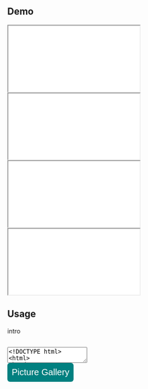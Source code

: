 
<h2>Demo</h2>
<iframe src="about/index-default.html" title="Default example"></iframe>
<iframe src="about/index-fancybox.html" title="Fancybox integration example"></iframe>
<iframe src="about/index-colorbox.html" title="Colorbox integration example"></iframe>
<iframe src="about/index-simple.html" title="Simple example"></iframe>
<h2>Usage</h2>
<p>intro</p>
<pre id="pre-example-01"></pre>
<textarea id="example-01"><!DOCTYPE html>
<html>
<head>
    <script src="http://code.jquery.com/jquery-1.9.1.min.js"></script>
    <script src="jquery.youtubevideogallery.js"></script>
    <link rel="stylesheet" href="youtube-video-gallery.css" type="text/css" rel="stylesheet">
    <link rel="stylesheet" href="test/test.css" type="text/css" rel="stylesheet">
    <!--[if IE lt 9]>
    <link href="youtube-video-gallery-legacy-ie.css" type="text/css" rel="stylesheet"/>
    <![endif]-->
    <title></title>
</head>
<body>
    <h1>Default display</h1>

    <ul class="youtube-video-gallery">
        <li><a href="https://www.youtube.com/watch?v=kJzs-8Fz3pI&ab_channel=KrishnaOjha">Call me gordie</a></li>
        <li><a href="https://www.youtube.com/watch?v=kJzs-8Fz3pI&ab_channel=KrishnaOjha">Bad scooting</a></li>
        <li><a href="https://www.youtube.com/watch?v=kJzs-8Fz3pI&ab_channel=KrishnaOjha">Good scooting</a></li>
        <li><a href="https://www.youtube.com/watch?v=kJzs-8Fz3pI&ab_channel=KrishnaOjha">Knitting</a></li>
        <li><a href="https://www.youtube.com/watch?v=kJzs-8Fz3pI&ab_channel=KrishnaOjha">Sunrise yoga</a></li>
        <li><a href="https://www.youtube.com/watch?v=kJzs-8Fz3pI&ab_channel=KrishnaOjha">YUI Roundtable</a></li>
        <li><a href="https://www.youtube.com/watch?v=kJzs-8Fz3pI&ab_channel=KrishnaOjha">Sporting moments</a></li>
        <li><a href="https://www.youtube.com/watch?v=kJzs-8Fz3pI&ab_channel=KrishnaOjha">Big red balloon</a></li>
        <li><a href="https://www.youtube.com/watch?v=kJzs-8Fz3pI&ab_channel=KrishnaOjha">Tango!</a></li>
    </ul>

    <script>
        $(document).ready(function(){
            $("ul.youtube-video-gallery").youtubeVideoGallery(  );
        });
    </script>
</body>
</html></textarea>




<script>
    $(document).ready(function(){
        $('textarea').each(function(i, el){
            $('#pre-'+ $(el).attr('id')).html(
               $(el).val().replace(/</g,'&lt;')
            )
        })
        $('body').addClass('loaded');
    })
</script>
</body>
</html>


<style type="text/css">
#submit {
 background-color: #008080;
 padding: .5em;
 -moz-border-radius: 5px;
 -webkit-border-radius: 5px;
 border-radius: 6px;
 color: #fff;
 align: center;
 font-size: 20px;
 text-decoration: none;
 border: none;
}
#submit:hover {
 border: none;
 background: orange;
 box-shadow: 0px 0px 1px #777;
}
</style>

<form>
<input id='submit' type="BUTTON" value="Picture Gallery" onclick="window.location.href='https://larguncw.github.io/PyRoboCar/pages/Gallery'">
</form>

<form>
<input id='submit' style="position: relative; left: 750px; bottom: 0px;" type="BUTTON" value="Homepage" onclick="window.location.href='https://larguncw.github.io/PyRoboCar/'">
</form>
